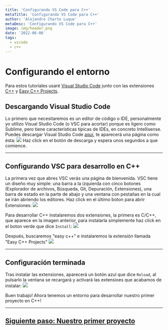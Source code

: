 ```yaml
---
title: 'Configurando VS Code para C++'
metaTitle: 'Configurando VS Code para C++'
author: 'Alejandro Charte Luque'
metaDesc: 'Configurando VS Code para C++'
image: img/header.png
date: '2022-06-06'
tags:
  - vscode
  - c++
---
```


# Configurando el entorno

Para estos tutoriales usaré [Visual Studio Code](https://code.visualstudio.com/) junto con las extensiones  [C++](https://marketplace.visualstudio.com/items?itemName=ms-vscode.cpptools) y [Easy C++ Projects](https://marketplace.visualstudio.com/items?itemName=ACharLuk.easy-cpp-projects).


## Descargando Visual Studio Code

Lo primero que necesitaremos es un editor de código o IDE, personalmente yo utilizo Visual Studio Code (o VSC para acortar) porque es ligero como Sublime, pero tiene características típicas de IDEs, en concreto Intellisense. Puedes descargar Visual Studio Code [aquí](https://code.visualstudio.com/), te aparecerá una página como ésta:
![](https://raw.githubusercontent.com/acharluk/UsefulStuff/master/programming/C%2B%2B/images/1/1_vscode_website.png)
Haz click en el botón de descarga y espera unos segundos a que comience.

---

## Configurando VSC para desarrollo en C++

La primera vez que abres VSC verás una página de bienvenida. VSC tiene un diseño muy simple: una barra a la izquierda con cinco botones (Explorador de archivos, Búsqueda, Git, Depuración, Extensiones), una barra de estado en la parte de abajo y una ventana con pestañas en la cual se irán abriendo los editores. Haz click en el último boton para abrir Extensiones:
![](https://raw.githubusercontent.com/acharluk/UsefulStuff/master/programming/C%2B%2B/images/1/2_searching_extensions.png)

Para desarrollar C++ instalaremos dos extensiones, la primera es C/C++, que aparece en la imagen anterior, para instalarla simplemente haz click en el boton verde que dice `Install`:
![](https://raw.githubusercontent.com/acharluk/UsefulStuff/master/programming/C%2B%2B/images/1/3_cpp_extension_install.png)

Después, buscaremos "easy c++" e instalaremos la extensión llamada "Easy C++ Projects"
![](https://raw.githubusercontent.com/acharluk/UsefulStuff/master/programming/C%2B%2B/images/1/4_easy_cpp_extension_install.png)

---

## Configuración terminada

Tras instalar las extensiones, aparecerá un botón azul que dice `Reload`, al pulsarlo la ventana se recargará y activará las extensioes que acabamos de instalar:
![](https://raw.githubusercontent.com/acharluk/UsefulStuff/master/programming/C%2B%2B/images/1/5_extensions_installed.png)

Buen trabajo! Ahora tenemos un entorno para desarrollar nuestro primer proyecto en C++!

---

## [Siguiente paso: Nuestro primer proyecto](/programming/C++/spanish/2_comenzando.md)